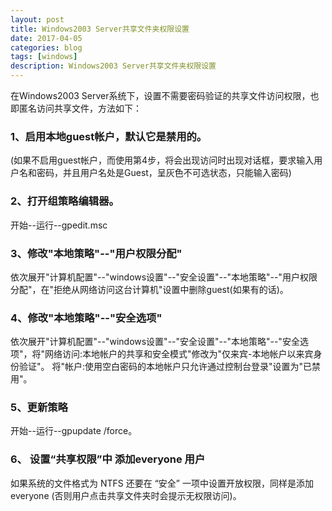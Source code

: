 ```yaml
---
layout: post
title: Windows2003 Server共享文件夹权限设置
date: 2017-04-05
categories: blog
tags: [windows]
description: Windows2003 Server共享文件夹权限设置
---
```


在Windows2003 Server系统下，设置不需要密码验证的共享文件访问权限，也即匿名访问共享文件，方法如下：

### 1、启用本地guest帐户，默认它是禁用的。

(如果不启用guest帐户，而使用第4步，将会出现访问时出现对话框，要求输入用户名和密码，并且用户名处是Guest，呈灰色不可选状态，只能输入密码)

### 2、打开组策略编辑器。

开始--运行--gpedit.msc

### 3、修改"本地策略"--"用户权限分配"

依次展开"计算机配置"--"windows设置"--"安全设置"--"本地策略"--"用户权限分配"，在"拒绝从网络访问这台计算机"设置中删除guest(如果有的话)。

### 4、修改"本地策略"--"安全选项"

依次展开"计算机配置"--"windows设置"--"安全设置"--"本地策略"--"安全选项"，将"网络访问:本地帐户的共享和安全模式"修改为"仅来宾-本地帐户以来宾身份验证"。 将"帐户:使用空白密码的本地帐户只允许通过控制台登录"设置为"已禁用"。

### 5、更新策略

开始--运行--gpupdate /force。

### 6、 设置“共享权限”中 添加everyone 用户

如果系统的文件格式为 NTFS 还要在 “安全” 一项中设置开放权限，同样是添加everyone (否则用户点击共享文件夹时会提示无权限访问)。